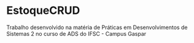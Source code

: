 # EstoqueCRUD
Trabalho desenvolvido na matéria de Práticas em Desenvolvimentos de Sistemas 2 no curso de ADS do IFSC - Campus Gaspar

